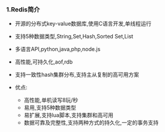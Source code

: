 ### 1.Redis简介
* 开源的分布式key-value数据库,使用C语言开发,单线程运行
* 支持5种数据类型,String,Set,Hash,Sorted Set,List
* 多语言API,python,java,php,node.js
* 高性能,可持久化,aof,rdb
* 支持一致性hash集群分布,支持主从复制的高可用方案

* 优点:
	* 高性能,单机读写8玩/秒
	* 易用,支持5种数据类型
	* 易扩展,支持lua脚本,支持集群和高可用
	* 数据可靠及完整性,支持两种方式的持久化,一定的事务支持

